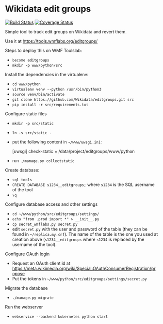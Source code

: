 Wikidata edit groups
====================

[![Build Status](https://travis-ci.org/Wikidata/editgroups.svg?branch=master)](https://travis-ci.org/Wikidata/editgroups) [![Coverage Status](https://coveralls.io/repos/github/Wikidata/editgroups/badge.svg?branch=master)](https://coveralls.io/github/Wikidata/editgroups?branch=master)


Simple tool to track edit groups on Wikidata and revert them.

Use it at https://tools.wmflabs.org/editgroups/

Steps to deploy this on WMF Toolslab:

* `become editgroups`
* `mkdir -p www/python/src`

Install the dependencies in the virtualenv:
* `cd www/python`
* `virtualenv venv --python /usr/bin/python3`
* `source venv/bin/activate`
* `git clone https://github.com/Wikidata/editgroups.git src`
* `pip install -r src/requirements.txt`

Configure static files
* `mkdir -p src/static`
* `ln -s src/static .`
* put the following content in `~/www/uwsgi.ini`:

    [uwsgi]
    check-static = /data/project/editgroups/www/python

* run `./manage.py collectstatic`


Create database:
* `sql tools`
* `CREATE DATABASE s1234__editgroups;` where `s1234` is the SQL username of the tool
* `\q`

Configure database access and other settings
* `cd ~/www/python/src/editgroups/settings/`
* `echo "from .prod import *" > __init__.py`
* `cp secret_wmflabs.py secret.py`
* edit `secret.py` with the user and password of the table (they can be found in `~/replica.my.cnf`). The name of the table is the one you used at creation above (`s1234__editgroups` where `s1234` is replaced by the username of the tool).

Configure OAuth login
* Request an OAuth client id at https://meta.wikimedia.org/wiki/Special:OAuthConsumerRegistration/propose
* Put the tokens in `~/www/python/src/editgroups/settings/secret.py`

Migrate the database
* `./manage.py migrate`

Run the webserver
* `webservice --backend kubernetes python start`

